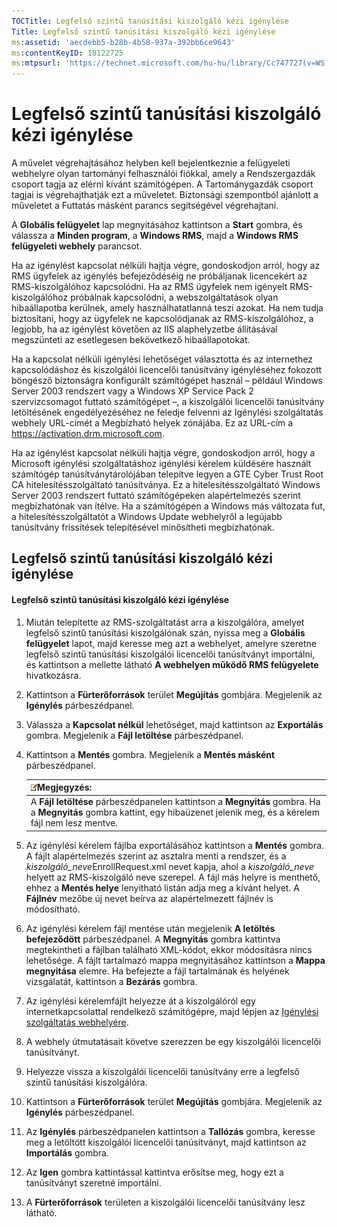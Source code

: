 ```yaml
---
TOCTitle: Legfelső szintű tanúsítási kiszolgáló kézi igénylése
Title: Legfelső szintű tanúsítási kiszolgáló kézi igénylése
ms:assetid: 'aecdebb5-b28b-4b58-937a-392bb6ce9643'
ms:contentKeyID: 18122725
ms:mtpsurl: 'https://technet.microsoft.com/hu-hu/library/Cc747727(v=WS.10)'
---
```


Legfelső szintű tanúsítási kiszolgáló kézi igénylése
====================================================

A művelet végrehajtásához helyben kell bejelentkeznie a felügyeleti webhelyre olyan tartományi felhasználói fiókkal, amely a Rendszergazdák csoport tagja az elérni kívánt számítógépen. A Tartománygazdák csoport tagjai is végrehajthatják ezt a műveletet. Biztonsági szempontból ajánlott a műveletet a Futtatás másként parancs segítségével végrehajtani.

A **Globális felügyelet** lap megnyitásához kattintson a **Start** gombra, és válassza a **Minden program**, a **Windows RMS**, majd a **Windows RMS felügyeleti webhely** parancsot.

Ha az igénylést kapcsolat nélküli hajtja végre, gondoskodjon arról, hogy az RMS ügyfelek az igénylés befejeződéséig ne próbáljanak licencekért az RMS-kiszolgálóhoz kapcsolódni. Ha az RMS ügyfelek nem igényelt RMS-kiszolgálóhoz próbálnak kapcsolódni, a webszolgáltatások olyan hibaállapotba kerülnek, amely használhatatlanná teszi azokat. Ha nem tudja biztosítani, hogy az ügyfelek ne kapcsolódjanak az RMS-kiszolgálóhoz, a legjobb, ha az igénylést követően az IIS alaphelyzetbe állításával megszünteti az esetlegesen bekövetkező hibaállapotokat.

Ha a kapcsolat nélküli igénylési lehetőséget választotta és az internethez kapcsolódáshoz és kiszolgálói licencelői tanúsítvány igényléséhez fokozott böngésző biztonságra konfigurált számítógépet használ – például Windows Server 2003 rendszert vagy a Windows XP Service Pack 2 szervizcsomagot futtató számítógépet –, a kiszolgálói licencelői tanúsítvány letöltésének engedélyezéséhez ne feledje felvenni az Igénylési szolgáltatás webhely URL-címét a Megbízható helyek zónájába. Ez az URL-cím a https://activation.drm.microsoft.com.

Ha az igénylést kapcsolat nélküli hajtja végre, gondoskodjon arról, hogy a Microsoft igénylési szolgáltatáshoz igénylési kérelem küldésére használt számítógép tanúsítványtárolójában telepítve legyen a GTE Cyber Trust Root CA hitelesítésszolgáltató tanúsítványa. Ez a hitelesítésszolgáltató Windows Server 2003 rendszert futtató számítógépeken alapértelmezés szerint megbízhatónak van ítélve. Ha a számítógépen a Windows más változata fut, a hitelesítésszolgáltatót a Windows Update webhelyről a legújabb tanúsítvány frissítések telepítésével minősítheti megbízhatónak.

Legfelső szintű tanúsítási kiszolgáló kézi igénylése
----------------------------------------------------

#### Legfelső szintű tanúsítási kiszolgáló kézi igénylése

1.  Miután telepítette az RMS-szolgáltatást arra a kiszolgálóra, amelyet legfelső szintű tanúsítási kiszolgálónak szán, nyissa meg a **Globális felügyelet** lapot, majd keresse meg azt a webhelyet, amelyre szeretne legfelső szintű tanúsítási kiszolgálói licencelői tanúsítványt importálni, és kattintson a mellette látható **A webhelyen működő RMS felügyelete** hivatkozásra.

2.  Kattintson a **Fürterőforrások** terület **Megújítás** gombjára. Megjelenik az **Igénylés** párbeszédpanel.

3.  Válassza a **Kapcsolat nélkül** lehetőséget, majd kattintson az **Exportálás** gombra. Megjelenik a **Fájl letöltése** párbeszédpanel.

4.  Kattintson a **Mentés** gombra. Megjelenik a **Mentés másként** párbeszédpanel.

    | ![](images/Cc747727.note(WS.10).gif)Megjegyzés:                                                                                               |
    |----------------------------------------------------------------------------------------------------------------------------------------------------------------------------|
    | A **Fájl letöltése** párbeszédpanelen kattintson a **Megnyitás** gombra. Ha a **Megnyitás** gombra kattint, egy hibaüzenet jelenik meg, és a kérelem fájl nem lesz mentve. |

5.  Az igénylési kérelem fájlba exportálásához kattintson a **Mentés** gombra. A fájlt alapértelmezés szerint az asztalra menti a rendszer, és a *kiszolgáló\_neve*EnrollRequest.xml nevet kapja, ahol a *kiszolgáló\_neve* helyett az RMS-kiszolgáló neve szerepel. A fájl más helyre is menthető, ehhez a **Mentés helye** lenyitható listán adja meg a kívánt helyet. A **Fájlnév** mezőbe új nevet beírva az alapértelmezett fájlnév is módosítható.

6.  Az igénylési kérelem fájl mentése után megjelenik **A letöltés befejeződött** párbeszédpanel. A **Megnyitás** gombra kattintva megtekintheti a fájlban található XML-kódot, ekkor módosításra nincs lehetősége. A fájlt tartalmazó mappa megnyitásához kattintson a **Mappa megnyitása** elemre. Ha befejezte a fájl tartalmának és helyének vizsgálatát, kattintson a **Bezárás** gombra.

7.  Az igénylési kérelemfájlt helyezze át a kiszolgálóról egy internetkapcsolattal rendelkező számítógépre, majd lépjen az [Igénylési szolgáltatás webhelyére]().

8.  A webhely útmutatásait követve szerezzen be egy kiszolgálói licencelői tanúsítványt.

9.  Helyezze vissza a kiszolgálói licencelői tanúsítvány erre a legfelső szintű tanúsítási kiszolgálóra.

10. Kattintson a **Fürterőforrások** terület **Megújítás** gombjára. Megjelenik az **Igénylés** párbeszédpanel.

11. Az **Igénylés** párbeszédpanelen kattintson a **Tallózás** gombra, keresse meg a letöltött kiszolgálói licencelői tanúsítványt, majd kattintson az **Importálás** gombra.

12. Az **Igen** gombra kattintással kattintva erősítse meg, hogy ezt a tanúsítványt szeretné importálni.

13. A **Fürterőforrások** területen a kiszolgálói licencelői tanúsítvány lesz látható.
